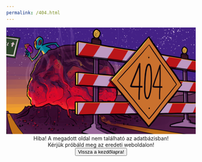 ```yaml
---
permalink: /404.html
---
```

<img src="css4/error404.png" alt="error404">
<center>Hiba! A megadott oldal nem található az adatbázisban!</center>
<center>Kérjük próbáld meg az eredeti weboldalon!</center>
<center><button>Vissza a kezdőlapra!</button></center>
